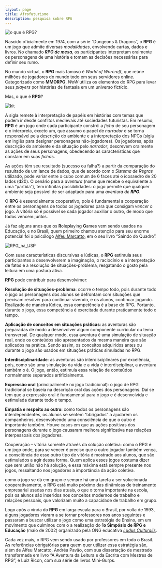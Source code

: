 ```yaml
---
layout: page
title: Afrofuturismo
description: pesquisa sobre RPG
---
```


![o que é RPG?][RPG_o_que_e]

Nascido oficialmente em 1974, com a série “Dungeons & Dragons”, o **RPG** é um jogo que admite diversas _modalidades_, envolvendo cartas, dados e livros. No chamado _**RPG de mesa**_, os participantes interpretam oralmente os personagens de uma história e tomam as decisões necessárias para definir seu rumo.

No mundo virtual, o **RPG** mais famoso é _World of Warcraft_, que reúne milhões de jogadores do mundo todo em seus servidores online. Categorizado como  **MMORPG**, _WoW_  utiliza os elementos do RPG para levar seus _players_ por histórias de fantasia em um universo fictício.

Mas, o que é **RPG**?

![kit][dices]  

A sigla remete à interpretação de papéis em histórias com temas que podem ir desde conflitos medievais até sociedades futuristas. Em resumo,  **RPG** é um jogo onde cada participante constrói a _ficha_ de seu personagem e o interpreta, exceto um, que assumo o papel de _narrador_ e se torna  responsável pela descrição do ambiente e a interpretação dos NPCs (sigla em inglês para designar personagens não-jogadores). Os jogadores, após descrição do ambiente e da situação pelo _narrador_, descrevem oralmente as ações de seus personagens, obedecendo as características que constam em suas _fichas_.

As ações têm seu resultado (sucesso ou falha?) a partir da comparação do resultado de um lance de dados, que de acordo com o _Sistema de Regras_ utilizado, pode variar entre o cubo comum de 6 faces até o icosaedro de 20 lados (d20). O cenário para a _aventura_ (nome que recebe o   equivalente a uma “partida”), tem infinitas possibilidades: o jogo permite que  qualquer ambiente seja possível de ser adaptado para uma _aventura de **RPG**_.

O **RPG** é essencialmente cooperativo, pois é fundamental a cooperação entre os personagens de todos os jogadores para que  consigam _vencer_ o jogo. A vitória só é possível se cada jogador auxiliar o outro, de modo que todos vencem juntos.

Já faz alguns anos que os **R**ole**p**laying **G**ames vem sendo usados na Educação, e no Brasil, quem primeiro chamou atenção para seu enorme potencial foi o psicólogo [Alfeu Marcatto](http://www.alfmarc.psc.br), em o seu livro “Saindo do Quadro”.

![ RPG_na_USP][jcampus]


 Com suas características discursivas e lúdicas, o **RPG** estimula seus participantes a desenvolverem a imaginação, o raciocínio e a interpretação de fatos e a resolução de situações-problema, resgatando o gosto pela leitura em uma postura ativa.

**RPG** pode contribuir para desenvolvimer:

**Resolução de situações-problema**: ocorre o tempo todo, pois durante todo o jogo os personagens dos alunos se defrontam com situações que precisam resolver para continuar vivendo, e os alunos, continuar jogando. Realizado de maneira lúdica, essa competência é a base do RPG. Portanto, durante o jogo, essa competência é exercitada durante praticamente todo o tempo.

**Aplicação de conceitos em situações práticas**: as aventuras são preparadas de modo a desenvolver algum componente curricular ou tema transversal. De qualquer modo, essa aventura é uma simulação de situação real, onde os conteúdos são apresentados da mesma maneira que são aplicados na prática. Sendo assim, os conceitos adquiridos antes ou durante o jogo são usados em situações práticas simuladas no RPG.

**Interdisciplinaridade**: as aventuras são interdisciplinares por excelência, pois, como são uma simulação da vida e a vida é interdisciplinar, a aventura também o é. O jogo, então, estimula essa relação de conteúdos normalmente separados artificialmente.

**Expressão oral** (principalmente no jogo tradicional): o jogo de RPG tradicional se baseia na descrição oral das ações dos personagens. Daí se tem que a expressão oral é fundamental para o jogo e é desenvolvida e estimulada durante todo o tempo.

**Empatia e respeito ao outro**: como todos os personagens são interdependentes, os alunos se sentem “obrigados” a ajudarem os companheiros, desenvolvendo uma consciência de que o outro é importante também. Houve casos em que as ações positivas dos personagens durante o jogo causaram melhora significativa nas relações interpessoais dos jogadores.

Cooperação – vitória somente através da solução coletiva: como o RPG é um jogo onde, para se vencer é preciso que o outro jogador também vença, a consciência de esse outro tipo de vitória é mostrado aos alunos, que são estimulados a agir dessa forma. Quem aplica esses jogos costuma dizer que sem união não há solução, e essa máxima está sempre presente nos jogos, ressaltando nos jogadores a importância da ação coletiva.

como o jogo se dá em grupo e sempre há uma tarefa a ser solucionada cooperativamente, o RPG está muito próximo das dinâmicas de treinamento empresarial usadas nos dias atuais, o que o torna importante na escola, pois os alunos são inseridos nos conceitos modernos de trabalho e relações pessoais, que valorizam muito a capacidade de trabalho em grupo.  

Logo após a vinda do **RPG** em larga escala para o Brasil, por volta de 1993, alguns jogadores  vieram a se tornar professores nos anos seguintes e passaram a buscar utilizar o jogo como uma  estratégia de Ensino, em um movimento que culminou com o a realização do **1o Simpósio de RPG e Educação** (maio de 2002) organizado pela ONG educativa [_Ludus Culturalis_](www.rpgeducacao.com.br).

Cada vez mais, o RPG vem sendo usado por professores em todo o Brasil. As referências obrigatórias para quem quer utilizar essa estratégia são, além de Alfeu Marcatto, Andréa Pavão, com sua dissertação de mestrado transformada em livro “A Aventura da Leitura e da Escrita com Mestres de RPG”, e Luiz Ricon, com sua série de livros Mini-Gurps.


[RPG_o_que_e]: https://itxesco.github.io/assets/index_pics/dragon_feynman.jpg   

[jcampus]: https://itxesco.github.io/assets/figuras/rpg/JC_RPG.jpg

[dices]: https://itxesco.github.io/assets/figuras/rpg/dados.jpg

